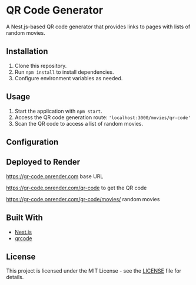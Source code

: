 # QR Code Generator

A Nest.js-based QR code generator that provides links to pages with lists of random movies.

## Installation

1. Clone this repository.
2. Run `npm install` to install dependencies.
3. Configure environment variables as needed.

## Usage

1. Start the application with `npm start`.
2. Access the QR code generation route: `'localhost:3000/movies/qr-code'`
3. Scan the QR code to access a list of random movies.

## Configuration



## Deployed to Render
https://gr-code.onrender.com  base URL

https://gr-code.onrender.com/qr-code  to get the QR code

https://gr-code.onrender.com/gr-code/movies/  random movies




## Built With

- [Nest.js](https://nestjs.com/)
- [qrcode](https://www.npmjs.com/package/qrcode)

## License

This project is licensed under the MIT License - see the [LICENSE](LICENSE) file for details.

